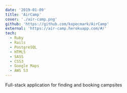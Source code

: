 ```yaml
---
date: '2019-01-09'
title: 'AirCamp'
cover: './air-camp.png'
github: 'https://github.com/kopecmark/AirCamp'
external: 'https://air-camp.herokuapp.com/#/'
tech:
  - Ruby
  - Rails
  - PostgreSQL
  - HTML5
  - SASS
  - CSS3
  - Google Maps
  - AWS S3
---
```


Full-stack application for finding and booking campsites
